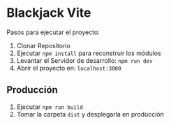 # Blackjack Vite

Pasos para ejecutar el proyecto:

1. Clonar Repositorio
2. Ejecutar ```npm install``` para reconstruir los módulos
3. Levantar el Servidor de desarrollo: ```npm run dev```
4. Abrir el proyecto en: ```localhost:3000```


## Producción
1. Ejecutar ```npm run build```
2. Tomar la carpeta ```dist``` y desplegarla en producción

